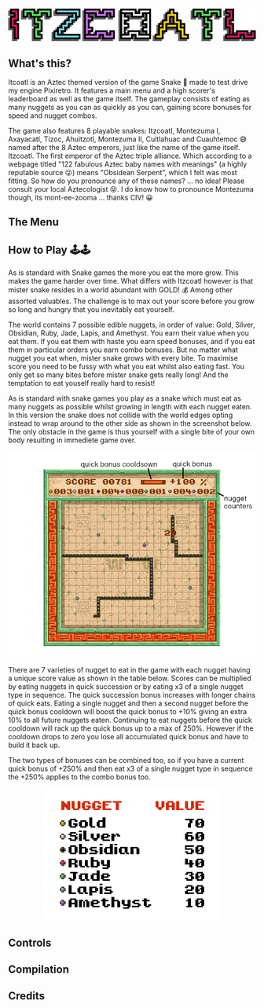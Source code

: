 
<p align="center">
  <img src="img/itzcoatl_title.png" alt="itzcoatl_title"/>
</p>

## What's this?

Itcoatl is an Aztec themed version of the game Snake :snake: made to test drive my engine Pixiretro. It features a main menu and a high scorer's leaderboard as well as the game itself. The gameplay consists of eating as many nuggets as you can as quickly as you can, gaining score bonuses for speed and nugget combos.

The game also features 8 playable snakes: Itzcoatl, Montezuma I, Axayacatl, Tizoc, Ahuitzotl, Montezuma II, Cuitlahuac and Cuauhtemoc :sweat_smile: named after the 8 Aztec emperors, just like the name of the game itself. Itzcoatl. The first emperor of the Aztec triple alliance. Which according to a webpage titled "122 fabulous Aztec baby names with meanings" (a highly reputable source :stuck_out_tongue_winking_eye:) means "Obsidean Serpent", which I felt was most fitting. So how do you pronounce any of these names? ... no idea! Please consult your local Aztecologist :stuck_out_tongue_closed_eyes:. I do know how to pronounce Montezuma though, its mont-ee-zooma ... thanks CIV! :grinning:

## The Menu

## How to Play 🕹️:joystick:

As is standard with Snake games the more you eat the more grow. This makes the game harder over time. What differs with Itzcoatl however is that mister snake resides in a world abundant with GOLD! :moneybag: Among other assorted valuables. The challenge is to max out your score before you grow so long and hungry that you inevitably eat yourself. 

The world contains 7 possible edible nuggets, in order of value: Gold, Silver, Obsidian, Ruby, Jade, Lapis, and Amethyst. You earn their value when you eat them. If you eat them with haste you earn speed bonuses, and if you eat them in particular orders you earn combo bonuses. But no matter what nugget you eat when, mister snake grows with every bite. To maximise score you need to be fussy with what you eat whilst also eating fast. You only get so many bites before mister snake gets really long! And the temptation to eat youself really hard to resist!


As is standard with snake games you play as a snake which must eat as many nuggets as possible whilst growing in length with each nugget eaten. In this version the snake does not collide with the world edges opting instead to wrap around to the other side as shown in the screenshot below. The only obstacle in the game is thus yourself with a single bite of your own body resulting in immediete game over.

<p align="center">
  <img src="img/game_shot.png" alt="gameplay_screenshot"/>
</p>

There are 7 varieties of nugget to eat in the game with each nugget having a unique score value as shown in the table below. Scores can be multiplied by eating nuggets in quick succession or by eating x3 of a single nugget type in sequence. The quick succession bonus increases with longer chains of quick eats. Eating a single nugget and then a second nugget before the quick bonus cooldown will boost the quick bonus to +10% giving an extra 10% to all future nuggets eaten. Continuing to eat nuggets before the quick cooldown will rack up the quick bonus up to a max of 250%. However if the cooldown drops to zero you lose all accumulated quick bonus and have to build it back up.

The two types of bonuses can be combined too, so if you have a current quick bonus of +250% and then eat x3 of a single nugget type in sequence the +250% applies to the combo bonus too.

<p align="center">
  <img src="img/nuggets.png" alt="nugget_value_table"/>
</p>

## Controls

## Compilation

## Credits
